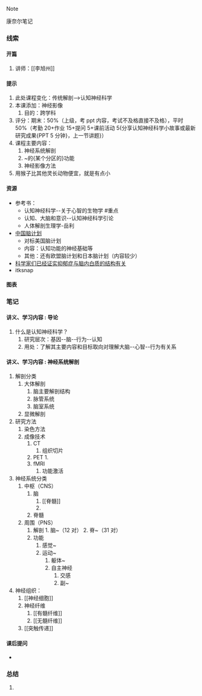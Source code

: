 
> [!NOTE]
> 康奈尔笔记

### 线索
#### 开篇
1. 讲师：[[李旭州]]
#### 提示
1. 此处课程变化：传统解剖-->认知神经科学
2. 本课添加：神经影像
	1. 目的：跨学科
3. 评分：期末：50%（上级，考 ppt 内容，考试不及格直接不及格），平时 50%（考勤 20+作业 15+提问 5+课前活动 5{分享认知神经科学小故事或最新研究成果{PPT 5 分钟}，上一节讲题}）
4. 课程主要内容：
	1. 神经系统解剖
	2. ~的{某个分区的}功能
	3. 神经影像方法
5. 用猴子比其他灵长动物便宜，就是有点小
#### 资源
- 参考书：
	- 认知神经科学--关于心智的生物学 #重点 
	- 认知、大脑和意识--认知神经科学引论
	- 人体解剖生理学-岳利
- [中国脑计划](https://zhuanlan.zhihu.com/p/605631501)
	- 对标美国脑计划
	- 内容：认知功能的神经基础等
	- 其他：还有欧盟脑计划和日本脑计划（内容较少）
- [科学家们已经证实抑郁症与脑内白质的结构有关](https://www.163.com/tech/article/CS9HBF8U00097U81.html)
- itksnap
#### 图表

### 笔记
#### 讲义、学习内容 : 导论
1. 什么是认知神经科学？
	1. 研究层次：基因--脑--行为--认知
	2. 用处：了解其主要内容和目标取向对理解大脑--心智--行为有关系
#### 讲义、学习内容 : 神经系统解剖
1. 解剖分类
	1. 大体解剖
		1. 脑主要解剖结构
		2. 脉管系统
		3. 脑室系统
	2. 显微解剖
2. 研究方法
	1. 染色方法
	2. 成像技术
		1. CT
			1. 组织切片
		2. PET
			1. 
		3. fMRI
			1. 功能激活
3. 神经系统分类
	1. 中枢（CNS）
		1. 脑
			1. [[脊髓]]
			2. 
		2. 脊髓
	2. 周围（PNS）
		1. 解剖
				1. 脑~（12 对）
				2. 脊~（31 对）
		2. 功能
			1. 感觉~
			2. 运动~
				1. 躯体~
				2. 自主神经
					1. 交感
					2. 副~
4. 神经组织：
	1. [[神经细胞]]
	2. 神经纤维
		1. [[有髓纤维]]
		2. [[无髓纤维]] 
	3. [[突触传递]]
#### 课后提问
- 
### 总结
1. 